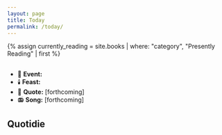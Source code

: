 ```yaml
---
layout: page
title: Today
permalink: /today/
---
```


{% assign currently_reading = site.books | where: "category", "Presently Reading" | first %}

<h2><span id="formattedDate"></span></h2>
<ul>
<li>📆 <strong>Event:</strong> <span id="dailyEvent"></span></li>
<li>🕯️ <strong>Feast:</strong> <span id="feastDay"></span></li>
<li>📝 <strong>Quote:</strong> [forthcoming]</li>
<li>📻 <strong>Song:</strong> [forthcoming]</li>
</ul>

<h2>Quotidie</h2>
<div id="debug"></div>
<ul id="quotidie" style="list-style:none">
  <!-- Daily tasks will be inserted here -->
</ul>

<script>
// Data from Jekyll
const dailyEvents = {{ site.data.daily_events | jsonify }};
const feastDays = {{ site.data.feast_days | jsonify }};
const dailyQuotidie = {{ site.data.quotidie | jsonify }};
const currentlyReading = {{ currently_reading | jsonify }};

// Function to update the page
function updatePage() {
  const now = new Date();
  const options = { weekday: 'long', year: 'numeric', month: 'long', day: 'numeric', timeZone: 'America/Los_Angeles' };
  const formattedDate = now.toLocaleDateString('en-US', options);
  document.getElementById('formattedDate').textContent = formattedDate;

  const todayDate = now.toLocaleString('en-US', { month: '2-digit', day: '2-digit', timeZone: 'America/Los_Angeles' }).replace('/', '-');
  const dayOfWeek = now.getDay();
  const daysOfWeek = ['sunday', 'monday', 'tuesday', 'wednesday', 'thursday', 'friday', 'saturday'];
  const today = daysOfWeek[dayOfWeek];

  // Update daily event
  const todayEvent = dailyEvents.find(e => e.date === todayDate);
  document.getElementById('dailyEvent').textContent = todayEvent ? todayEvent.event : 'No event today';

  // Update feast day
  const todayFeast = feastDays.find(f => f.date === todayDate);
  document.getElementById('feastDay').textContent = todayFeast ? todayFeast.feast : 'N/A';

  // Update Quotidie tasks
  const todayTasks = dailyQuotidie[today];
  const quotidie = document.getElementById('quotidie');
  if (quotidie && todayTasks) {
    let taskHtml = todayTasks.map(task => {
      let processedTask = task.task
        .replace('[INPUT]', '<input type="text" name="task">')
        .replace('[CURRENT_READING]', `<a href="${currentlyReading.url}">${currentlyReading.title}</a>`);
      return `<li><input type="checkbox"> ${processedTask}</li>`;
    }).join('');
    quotidie.innerHTML = taskHtml;
  } else {
    quotidie.innerHTML = '<li>No tasks for today</li>';
  }

  // Update debug info
  document.getElementById('debug').textContent = JSON.stringify({
    currentlyReading: currentlyReading,
    todayTasks: todayTasks
  }, null, 2);
}

// Run the update function when the DOM is fully loaded
document.addEventListener('DOMContentLoaded', updatePage);
</script>